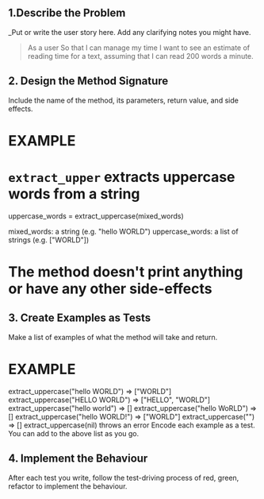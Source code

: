 ## 1.Describe the Problem

_Put or write the user story here. Add any clarifying notes you might have.

>As a user
>So that I can manage my time
>I want to see an estimate of reading time for a text, assuming that I can read 200 words a minute.

## 2. Design the Method Signature

Include the name of the method, its parameters, return value, and side effects.

# EXAMPLE


# `extract_upper` extracts uppercase words from a string
uppercase_words = extract_uppercase(mixed_words)

mixed_words: a string (e.g. "hello WORLD")
uppercase_words: a list of strings (e.g. ["WORLD"])

# The method doesn't print anything or have any other side-effects

## 3. Create Examples as Tests

Make a list of examples of what the method will take and return.

# EXAMPLE

extract_uppercase("hello WORLD") => ["WORLD"]
extract_uppercase("HELLO WORLD") => ["HELLO", "WORLD"]
extract_uppercase("hello world") => []
extract_uppercase("hello WoRLD") => []
extract_uppercase("hello WORLD!") => ["WORLD"]
extract_uppercase("") => []
extract_uppercase(nil) throws an error
Encode each example as a test. You can add to the above list as you go.

## 4. Implement the Behaviour

After each test you write, follow the test-driving process of red, green, refactor to implement the behaviour.